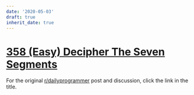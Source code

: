 ```yaml
---
date: '2020-05-03'
draft: true
inherit_date: true
---
```


# [358 (Easy) Decipher The Seven Segments](https://www.reddit.com/r/dailyprogrammer/comments/8eger3/20180423_challenge_358_easy_decipher_the_seven/)

For the original [r/dailyprogrammer](https://www.reddit.com/r/dailyprogrammer/) post and discussion, click the link in the title.

